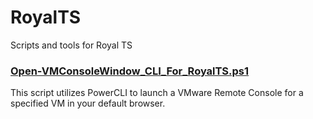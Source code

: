 # RoyalTS
Scripts and tools for Royal TS

### [Open-VMConsoleWindow_CLI_For_RoyalTS.ps1](https://github.com/aderusha/RoyalTS/blob/master/Open-VMConsoleWindow_CLI_For_RoyalTS.ps1)
This script utilizes PowerCLI to launch a VMware Remote Console for a specified VM in your default browser.